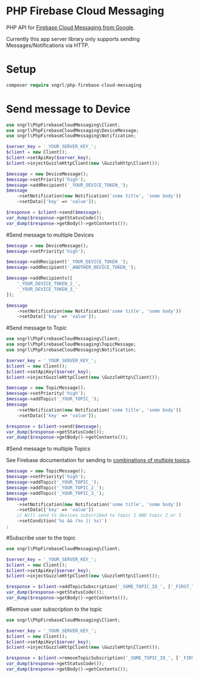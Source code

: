 # PHP Firebase Cloud Messaging

PHP API for [Firebase Cloud Messaging from Google](https://firebase.google.com/docs/).

Currently this app server library only supports sending Messages/Notifications via HTTP.

# Setup

```php
composer require sngrl/php-firebase-cloud-messaging
```


# Send message to Device
```php
use sngrl\PhpFirebaseCloudMessaging\Client;
use sngrl\PhpFirebaseCloudMessaging\DeviceMessage;
use sngrl\PhpFirebaseCloudMessaging\Notification;

$server_key = '_YOUR_SERVER_KEY_';
$client = new Client();
$client->setApiKey($server_key);
$client->injectGuzzleHttpClient(new \GuzzleHttp\Client());

$message = new DeviceMessage();
$message->setPriority('high');
$message->addRecipient('_YOUR_DEVICE_TOKEN_');
$message
    ->setNotification(new Notification('some title', 'some body'))
    ->setData(['key' => 'value']);

$response = $client->send($message);
var_dump($response->getStatusCode());
var_dump($response->getBody()->getContents());
```

#Send message to multiple Devices

```php
$message = new DeviceMessage();
$message->setPriority('high');

$message->addRecipient('_YOUR_DEVICE_TOKEN_');
$message->addRecipient('_ANOTHER_DEVICE_TOKEN_');

$message->addRecipients([
    '_YOUR_DEVICE_TOKEN_2_',
    '_YOUR_DEVICE_TOKEN_3_'
]);

$message
    ->setNotification(new Notification('some title', 'some body'))
    ->setData(['key' => 'value']);
```
#Send message to Topic

```php
use sngrl\PhpFirebaseCloudMessaging\Client;
use sngrl\PhpFirebaseCloudMessaging\TopicMessage;
use sngrl\PhpFirebaseCloudMessaging\Notification;

$server_key = '_YOUR_SERVER_KEY_';
$client = new Client();
$client->setApiKey($server_key);
$client->injectGuzzleHttpClient(new \GuzzleHttp\Client());

$message = new TopicMessage();
$message->setPriority('high');
$message->addTopic('_YOUR_TOPIC_');
$message
    ->setNotification(new Notification('some title', 'some body'))
    ->setData(['key' => 'value']);

$response = $client->send($message);
var_dump($response->getStatusCode());
var_dump($response->getBody()->getContents());
```

#Send message to multiple Topics

See Firebase documentation for sending to [combinations of multiple topics](https://firebase.google.com/docs/cloud-messaging/topic-messaging#sending_topic_messages_from_the_server).

```php
$message = new TopicMessage();
$message->setPriority('high');
$message->addTopic('_YOUR_TOPIC_');
$message->addTopic('_YOUR_TOPIC_2_');
$message->addTopic('_YOUR_TOPIC_3_');
$message
    ->setNotification(new Notification('some title', 'some body'))
    ->setData(['key' => 'value'])
    // Will send to devices subscribed to topic 1 AND topic 2 or 3
    ->setCondition('%s && (%s || %s)')
;
```

#Subscribe user to the topic
```php
use sngrl\PhpFirebaseCloudMessaging\Client;

$server_key = '_YOUR_SERVER_KEY_';
$client = new Client();
$client->setApiKey($server_key);
$client->injectGuzzleHttpClient(new \GuzzleHttp\Client());

$response = $client->addTopicSubscription('_SOME_TOPIC_ID_', ['_FIRST_TOKEN_', '_SECOND_TOKEN_']);
var_dump($response->getStatusCode());
var_dump($response->getBody()->getContents());
```

#Remove user subscription to the topic
```php
use sngrl\PhpFirebaseCloudMessaging\Client;

$server_key = '_YOUR_SERVER_KEY_';
$client = new Client();
$client->setApiKey($server_key);
$client->injectGuzzleHttpClient(new \GuzzleHttp\Client());

$response = $client->removeTopicSubscription('_SOME_TOPIC_ID_', ['_FIRST_TOKEN_', '_SECOND_TOKEN_']);
var_dump($response->getStatusCode());
var_dump($response->getBody()->getContents());
```
